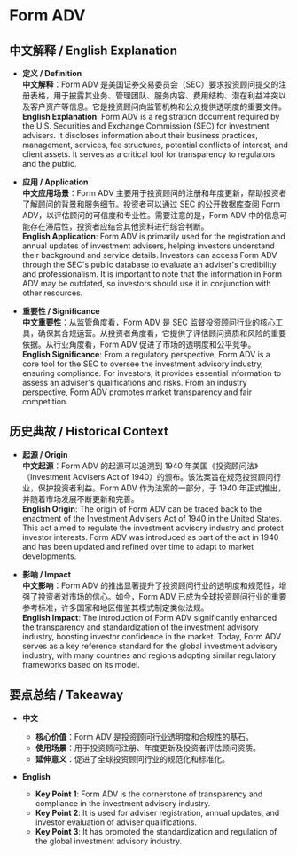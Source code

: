 # Form ADV

## 中文解释 / English Explanation

* **定义 / Definition**  
  **中文解释**：Form ADV 是美国证券交易委员会（SEC）要求投资顾问提交的注册表格，用于披露其业务、管理团队、服务内容、费用结构、潜在利益冲突以及客户资产等信息。它是投资顾问向监管机构和公众提供透明度的重要文件。  
  **English Explanation**: Form ADV is a registration document required by the U.S. Securities and Exchange Commission (SEC) for investment advisers. It discloses information about their business practices, management, services, fee structures, potential conflicts of interest, and client assets. It serves as a critical tool for transparency to regulators and the public.

* **应用 / Application**  
  **中文应用场景**：Form ADV 主要用于投资顾问的注册和年度更新，帮助投资者了解顾问的背景和服务细节。投资者可以通过 SEC 的公开数据库查阅 Form ADV，以评估顾问的可信度和专业性。需要注意的是，Form ADV 中的信息可能存在滞后性，投资者应结合其他资料进行综合判断。  
  **English Application**: Form ADV is primarily used for the registration and annual updates of investment advisers, helping investors understand their background and service details. Investors can access Form ADV through the SEC's public database to evaluate an adviser's credibility and professionalism. It is important to note that the information in Form ADV may be outdated, so investors should use it in conjunction with other resources.

* **重要性 / Significance**  
  **中文重要性**：从监管角度看，Form ADV 是 SEC 监督投资顾问行业的核心工具，确保其合规运营。从投资者角度看，它提供了评估顾问资质和风险的重要依据。从行业角度看，Form ADV 促进了市场的透明度和公平竞争。  
  **English Significance**: From a regulatory perspective, Form ADV is a core tool for the SEC to oversee the investment advisory industry, ensuring compliance. For investors, it provides essential information to assess an adviser's qualifications and risks. From an industry perspective, Form ADV promotes market transparency and fair competition.

## 历史典故 / Historical Context

* **起源 / Origin**  
  **中文起源**：Form ADV 的起源可以追溯到 1940 年美国《投资顾问法》（Investment Advisers Act of 1940）的颁布。该法案旨在规范投资顾问行业，保护投资者利益。Form ADV 作为法案的一部分，于 1940 年正式推出，并随着市场发展不断更新和完善。  
  **English Origin**: The origin of Form ADV can be traced back to the enactment of the Investment Advisers Act of 1940 in the United States. This act aimed to regulate the investment advisory industry and protect investor interests. Form ADV was introduced as part of the act in 1940 and has been updated and refined over time to adapt to market developments.

* **影响 / Impact**  
  **中文影响**：Form ADV 的推出显著提升了投资顾问行业的透明度和规范性，增强了投资者对市场的信心。如今，Form ADV 已成为全球投资顾问行业的重要参考标准，许多国家和地区借鉴其模式制定类似法规。  
  **English Impact**: The introduction of Form ADV significantly enhanced the transparency and standardization of the investment advisory industry, boosting investor confidence in the market. Today, Form ADV serves as a key reference standard for the global investment advisory industry, with many countries and regions adopting similar regulatory frameworks based on its model.

## 要点总结 / Takeaway

* **中文**  
  - **核心价值**：Form ADV 是投资顾问行业透明度和合规性的基石。  
  - **使用场景**：用于投资顾问注册、年度更新及投资者评估顾问资质。  
  - **延伸意义**：促进了全球投资顾问行业的规范化和标准化。

* **English**  
  - **Key Point 1**: Form ADV is the cornerstone of transparency and compliance in the investment advisory industry.  
  - **Key Point 2**: It is used for adviser registration, annual updates, and investor evaluation of adviser qualifications.  
  - **Key Point 3**: It has promoted the standardization and regulation of the global investment advisory industry.